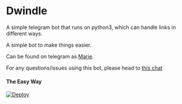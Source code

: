 # Dwindle
A simple telegram bot that runs on python3, which can handle links in different ways.

A simple bot to make things easier.

Can be found on telegram as [Marie](https://t.me/dwindle_Bot).

For any questions/issues using this bot, please head to [this chat](https://t.me/ostrichdiscussion/)
#### The Easy Way

[![Deploy](https://www.herokucdn.com/deploy/button.svg)](https://heroku.com/deploy?template=https://github.com/RabbitFored/Dwindle-telegram-bot/tree/beta)
